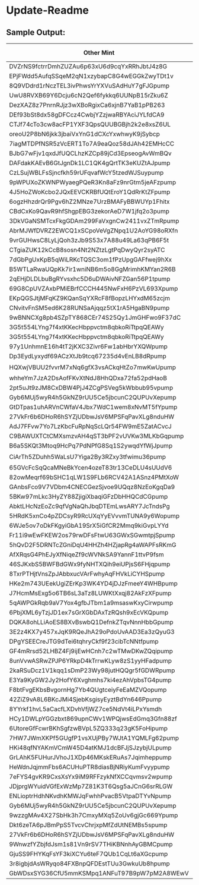 # Update-Readme


## Sample Output:


| Other Mint                                   | Other Name | Pool Type  | Liquidity($) |    Volume($) |   Fee | Pool Address                                 |
|----------------------------------------------|------------|------------|--------------|--------------|-------|----------------------------------------------|
| DVZrNS9fctrrDmhZUZAu6p63xU6d9cqYxRRhJbtJ4z8G | Ross       | volatile   |      1471.18 |       994.11 |     6 | FupaG32pfMTpMhTkqwECJLnkubyDbK6SyuRnLTCV8DVy |
| EPjFWdd5AufqSSqeM2qN1xzybapC8G4wEGGkZwyTDt1v | USDC       | volatile   |       635.55 |       752.02 |  0.25 | 2rkTh46zo8wUvPJvACPTJ16RNUHEM9EZ1nLYkUxZEHkw |
| 8Q9VDdrd1rNczTEL3ivPhwsYrYXVuSAdHuY7gFJGpump | heheh      | volatile   |      1212.42 |       537.52 |     6 | 7qsfntxehFARLJraX21F76DMjUp9ymJTVQWk2xYs6HKZ |
| UwU8RVXB69Y6Dcju6cN2Qef6fykkq6UUNpB15rZku6Z  | UWU        | volatile   |       721.83 |       296.89 |     6 | 6iKJ7myS3SqUbeYbXfLVw8adofDe8uaeEwhULL5ksKf1 |
| DezXAZ8z7PnrnRJjz3wXBoRgixCa6xjnB7YaB1pPB263 | Bonk       | volatile   |       591.88 |       294.55 |     6 | B2rNswUmxGGjLkeeV9Y8ieVGa12oQ5hFwmgYn8NhnFXf |
| DEf93bSt8dx58gDFCcz4CwbjYZzjwaRBYAciJYLfdCA9 | KWEEN      | volatile   |       462.72 |       246.32 |     6 | HPjuz4Xf4y7eqc66b8jRX3zZJXjuMUTCcJTsE27vWBEV |
| CTJf74cTo3cw8acFP1YXF3QpsQUUBGBjh2k2e8xsZ6UL | Neiro      | volatile   |       476.50 |       241.41 |     6 | 5eio6VxNoE1Vxi8cyTziZ34e19Cqr9rS2PNTNUSXM1Lc |
| oreoU2P8bN6jkk3jbaiVxYnG1dCXcYxwhwyK9jSybcp  | ORE        | volatile   |       540.85 |       238.92 |     6 | JCADLh6Ed82VppT6og9NwadLSeAJRLVKDwWQXSaco7BK |
| 7iagMTDPfNSR5zVcERT1To7A9eaQoz58dJAh42EMHcCC | YAKUB      | volatile   |       330.86 |       150.12 |     6 | GJD4FtQVhRFQi4niknXYgKpuqWaUcmMEjzUNTUv26fu7 |
| BJbG7wFjv1qxdJfUQCLhzKZCp89jCd3EpseogAvWmBQv | NSA        | volatile   |       324.89 |       147.68 |     6 | NmqKNmykva9tMtXEQUtW14vSWQFw9g4vCNXX7Nih4DR  |
| DAFdakKAEvB6GtJgnDk1LC1QK4gQrtTK3eKUZtAJpump | PSYOP      | volatile   |       346.65 |       146.36 |     6 | 9vaQ2BiN56HmxtBQ42rL2mbdaCriKj24mB8xvicVwfSy |
| CzLSujWBLFsSjncfkh59rUFqvafWcY5tzedWJSuypump | GOAT       | volatile   |       282.08 |       140.72 |     6 | HWYbW1VtF6scSrUQ8P8HJAfCd1pjhPjfNM8qCsrXsqqD |
| 9pWPUXoZKWNPWyaegPQeR3Kn8aFz9nrGtm5jeAFzpump | WMM        | volatile   |       301.64 |       137.12 |     6 | 8YDPSMxocxCyGUmS9E8aR7ESPj9kkD36qWrtg8u8NMzN |
| 4J5HoZWoKcbo2JQxEEVCKRBfUQtEroY1QdRrKtZFpump | IB         | volatile   |       288.57 |       134.86 |     6 | 8GegNfRq8PYvVVHNi56g5wfRrgHu59fyyYqHBTKstkwe |
| 6ogzHhzdrQr9Pgv6hZ2MNze7UrzBMAFyBBWUYp1Fhitx | RETARDIO   | volatile   |       365.17 |       133.93 |     6 | D8qndp6bj9jHjCp41mcT7tS8dPz8rKsF7L68mfUma44v |
| CBdCxKo9QavR9hfShgpEBG3zekorAeD7W1jfq2o3pump | LUCE       | volatile   |       240.46 |       128.84 |     4 | HpqFih2qxGV4SYiHmZLCea4W3vuFFCmyY68sxEFAUmaz |
| 3DkVGaNSMTcxFkgGDAm299FaVxgnCw2411vxZTmRpump | OMEGA      | volatile   |       209.51 |       113.81 |     6 | GhFnkKAishxyjiexCcWEdXu9icCspCoqhtVbkp64Si84 |
| AbrMJWfDVRZ2EWCQ1xSCpoVeVgZNpq1U2AoYG98oRXfn | Cheese     | volatile   |       248.10 |       106.83 |     6 | 315qCqiL5Fugm77Ww34jmpXe1JnDjoogGMS3aZ4S1CAw |
| 9vrGUHwsC8LyLjQoh3zJb9S53x7A88u49La63qPB6F5t | lilpump    | volatile   |       221.44 |       102.99 |     6 | AuSTCp82gbbN1imu869RucyhXjX3qNgaR3v7bunNXcLn |
| CTgiaZUK12kCcB8sosn4Nt2NZtzLgtPqDwyQyr2syATC | BITCOIN    | volatile   |       254.97 |        96.90 |     6 | 2zaSHDLWKn64pA6fYaTWVm1SWcc4hKpRt8qpEZDKXQP8 |
| 7dGbPgUxKpB5qWiLRKcTQSC3om1fPzUpgGAFfwej9hXx | GCR        | volatile   |       238.75 |        95.43 |     6 | CdxCb7krK9GFWghkb6phR7SJhdFZ5hY6jU4PfXM9vMrX |
| B5WTLaRwaUQpKk7ir1wniNB6m5o8GgMrimhKMYan2R6B | Pepe       | volatile   |       225.72 |        94.94 |     6 | FuT2xognvqkSYu2sUHLRU8iaj3Rjb4NgyWDMJj7eHuZh |
| 2qEHjDLDLbuBgRYvsxhc5D6uDWAivNFZGan56P1tpump | Pnut       | volatile   |       229.15 |        87.13 |     6 | 6S6NNse5dZWdm841QLLcuMt6hkNybr7ULqzgh23Q8wkw |
| 69G8CpUVZAxbPMiEBrfCCCH445NwFxH6PzVL693Xpump | xavier     | volatile   |       221.98 |        84.32 |     6 | AkdXiSK2RekFcGsuLvVpWaAeh5tioLJxrihzNTPXfWr  |
| EKpQGSJtjMFqKZ9KQanSqYXRcF8fBopzLHYxdM65zcjm | $WIF       | volatile   |       200.09 |        69.93 |     6 | ERSxacWnUDUYybGSEhQAYvf29vyNQiSRArBcBD2oqYJJ |
| CNvitvFnSM5ed6K28RUNSaAjqqz5tX1rA5HgaBN9pump | FRED       | volatile   |       133.84 |        64.09 |     6 | Dne9QjdhRXxAiRYCnhANGbwUip9grqnqNPLLNyMpPNKT |
| 9wBNNCXg8pb4SZpTY868CEr74S25Qy1JmGHFwo9F37dC | sugar      | volatile   |         4.81 |         1.25 |     6 | 6ozXSmmUUUdGhjyLWUmzohRJVDva12NJELdqAz8GxBUa |
| 3G5t554LYng7f4xtKKecHbppvctm8qbkoRiTtpqQEAWy | Empire     | volatile   |         0.00 |         0.00 |  0.25 | 9i3XtbqMnRRuRF4VHaKyhPVxxS9jododcYdjjGSPqape |
| 3G5t554LYng7f4xtKKecHbppvctm8qbkoRiTtpqQEAWy | Empire     | volatile   |         0.00 |         0.00 |     2 | 7GgkvrCDBETTpxxUqLugRhxRCCajnxx8aq6HBxTb7iKX |
| 97y1UnhmnE16h4tT2jKXC3Zivr6Fw1abHbrYXQWpump  | CRYPTO     | volatile   |         0.00 |         0.00 |     6 | 8ZKMj8PQTrKfJGccD3hBC1GBnfot1JBUDFeJWYsfnpr9 |
| Dp3EydLyxydf69ACzXtJb9tcq67235d4vEnLB8dRpump | PLEIADES   | volatile   |         0.00 |         0.00 |     6 | F2rHaxpSPMLg1ssj7gZPVto1KAxFTdphrmDbDMWPh3Vq |
| HQXwjVBUU2fvvrM7xNq6gfX3vsACkqHtZo7mwKwUpump | 🪲          | volatile   |         0.00 |         0.00 |     6 | 6cr225nS4XYaHh8cRWZYwXUg7jvumnpSRQstuBLtv5Mj |
| whheYm7JzA2DsAofFKvXtNdJ8HhQDxa72fa52pdHaoB  | ❤          | volatile   |         0.00 |         0.00 |     6 | H93He4vTuXdvnRV6aLa27XheKbdw7Lp5vvCkTUw6Hre5 |
| 2pt5uJt9zJM8CxDBW4PjJ4ZCgPSVeg5kWbbub95vpump | 🍕          | volatile   |         0.00 |         0.00 |  0.25 | 8yaej1DUDhPo8pDbXZuqc5x4hcYFy73918VnESUDjaj6 |
| Gyb6MUj5wyR4h5GkNZ9rUU5Ce5jbcunC2QUPUvXepump | CHILLDATE  | volatile   |         0.00 |         0.00 |     1 | 9x5G1as3ZGKv37qxA75Jz3yds1YJTBR9Yu66nzS5owua |
| GtDTpas1uhARVnCWfaV4Jbx7WdC1wem8xNvMT5fYpump | buttgun    | volatile   |         0.00 |         0.00 |  0.25 | 3TzWS9kQYeNHuLt5mL4eYNDkAonpmcFnspFSaE4Rjjz6 |
| 27VkFr6b6DHoR6hSYZjUDbwJsV6MPSFqPavXLg8nduHW | OSHO       | volatile   |         0.00 |         0.00 |  0.25 | 2KV1nqPbcrpg6hMMMxer1m3UsjAmQiF4ZZzdfR1jP6aD |
| AdJ7FFvw7Yo7LzKbcFuRpNqScLQr54FW9mE5ZatACvcJ | aiDAOvc    | volatile   |         0.00 |         0.00 |     1 | 4mK6t5DPsoDt9jBs2jhCmyiPvytuvUpXXGyBisJhBjCY |
| C9BAWUXTCtCMXsmzvAH4qST3bPF2vUVKw3MLKbGqpump | 🍑          | volatile   |         0.00 |         0.00 |     6 | 4s6Zkk5JABmkTfY9djkcA8fKXRUPRqSNBqTgVD55PXxp |
| B6a5SKQt3Mtoq9HcPq7PdNPfG8Sq1S2ywqdYfWjJpump | 🏴          | volatile   |         0.00 |         0.00 |     6 | 6QN3TNzNxzQ7cVt2ELLVMZpKPqc6KAJn27RFssPPF2Y7 |
| CiArTh5ZDuhh5WaLsU7Yiga2By3RZxy3tfwimu36pump | 🐿          | volatile   |         0.00 |         0.00 |     6 | 9MjsRxDsnXzTGDCBhkk7YjJQbr6T1So3Rg7JGjRFwP36 |
| 65GVcFcSqQcaMNeBkYcen4ozeT83tr13CeDLU4sUUdV6 | LAWB       | volatile   |         0.00 |         0.00 |     6 | 8p6MsN8eLPGPx1YkPGkzVUf42DYCWyXPFcTrtCtvYLr9 |
| 82owMeqrf69bSHC1qLW1S9FLb6RCV42A1ASnz4PMtXoW | POLKADOT   | volatile   |         0.00 |         0.00 |     6 | Fr1SepFjDqm4diSFs4FANBuWgxF8443uzc6JF77f7XgJ |
| GAnbsFco9V7VDbm4CNECGezSjvoe9UQqz8NzEoKgqDa9 | $goatse    | volatile   |         0.00 |         0.00 |     6 | 12mCkbK5jMt3BikoqtBpSc9FRLRMqA9WsX4XNcypP1Qc |
| 5BKw97mLkc3HyZY88ZjigiXbaqiGFzDbHHQCdCGpump  | MOMO       | volatile   |         0.00 |         0.00 |     6 | HK7TJFBZeCVSeEyW3AmEUKHZ1QBuCg7HREnERvE4Xoc1 |
| AbktLHcNzEoZc9qfVgNaQhJbqDTEmLwsARY7JcTndsPg | MS2        | volatile   |         0.00 |         0.00 |     6 | E31ayfdLzoe61VEhzkSegTfExUgbKyEJgqU5qdvvDcDL |
| 5HRdK5xnCo4pZDCsyR9RcUXqYyEVvvmTUNA9y6Wopump | BIGPIG     | volatile   |         0.00 |         0.00 |     6 | 8J5JkNK5yqDa8jCcAFrqWiiCkAaYovPVt73fiSwX1inm |
| 6WJe5ov7oDkFKgyiGbA19SrX5iGfCR2Mmq9kiGvpLYYd | FEMBRO     | volatile   |         0.00 |         0.00 |     6 | EJmcSKfGA7GQyBU1wd8rUFFz2bYaQfv2JUKNqu9YEJPZ |
| Fr11i9wEwFKEW2os79rwDFsFtwU63GWxSGwmtpjSpump | LAIN       | volatile   |         0.00 |         0.00 |     6 | Hk39URemXU5FFHXrThZurN2NEULuDKJxwyntrP6nPyyu |
| 5hQvD2F5DRNTcZGniDqU4HHZh4HZjapRg4aWAPFsRKmG | fella      | volatile   |         0.00 |         0.00 |     6 | BMfnU5QfZdNXuvN3dJCmM7QRAnN2gN1upGU2H7Y4qF2X |
| AfXRqsG4PhEJyXfNiqeZf9cWVNkSA9YannF1ttvP9fsm | YTHO       | volatile   |         0.00 |         0.00 |     6 | FY4YrsGQv8Fg8DfHCNCwNjnEbYANoYisqXZa2ntmQPBS |
| 46SJKxbS5BWFBdGWx9fyNHTXQih9eiUPjsS6FHjqpump | 🥩          | volatile   |         0.00 |         0.00 |     6 | DFaAcU2Q1VN4XAcJm3chvyM795v7NaqAYoAFd6gJwHZC |
| 8TxrPTHjtVnsZpJAbbxucVArFwhyAqFHVkLiCYHSpump | $🍔         | volatile   |         0.00 |         0.00 |     6 | 7LW4S27hLUK2RiroscDFqqGzibebjKxdqxPHfRmMLLuL |
| HKe2m743UEekUgiZErKp3WK4YD4jDJzFmeeY4WHBpump | MSD        | volatile   |         0.00 |         0.00 |     6 | HUp297H7JzHncaTDu2RcCtD2scALwWUszy4R4Yvnojip |
| J7HcmMsExg5o6TB6sL3aTz8LUWKtXxqj82AkFzXFpump | Girajelly  | volatile   |         0.00 |         0.00 |     6 | 98SNgzCrdyBDF1tdaMm1zewGbkbRCWMw2pdkB7VGSPd8 |
| 5qAWPGkRqb9aV7Yox4gfbJTbm1a9msaswKxyCirwpump | PUSSY      | volatile   |         0.00 |         0.00 |     6 | J5rhwQcvDCXZqJLcWFmxPto8c1z8LBDHFU9qiBde9YUT |
| 6PbjXML6yTzjJD1ex7sGrXGbDAxTzRQsh9xEcVKQpump | thin       | volatile   |         0.00 |         0.00 |     6 | CwakjJRDCVHWW58DEjTr4ZqvgbpsdaKEVxX1ggNvF4F6 |
| DQKA8ohLLiAoES8BXvBswbQ1DefnkZTqvNnnHbbGpump | $CST       | volatile   |         0.00 |         0.00 |     6 | A1nyWrQnngNCXbQrfQCZi4yzM3N79Bhet6fnH2h2PE76 |
| 3E2z4KX7y457xJqK9RQeJhA29oPdoUvAAD3Ea3zQyuG3 | OX         | volatile   |         0.00 |         0.00 |     1 | 7zEZe3FPb8RcAEojffmZe6nfqrygijx4VjfRuYVepSrm |
| DPgYSEECreJTG9dTei6tqhryCkf9f23cibTcNNtfpump | POOL       | volatile   |         0.00 |         0.00 |     6 | 83uVzF3a83y5H3ExrUcTR9VznZjeCuiNNBW2JQyrCBXG |
| GF4mRrsd52LHBZ4Fj9ijEwHCnh7c2wTMwDKwZQqipump | LINK       | volatile   |         0.00 |         0.00 |     6 | 5GzQPLxDU5r7i5jNbjXzosTsU6WoDF5yXabbAgiZ5LGe |
| 8unVvwASRwZPJP6YRkpD4kTrrwKLyw8zS1yyHFadpump | ETH        | volatile   |         0.00 |         0.00 |     6 | AjrFrJ8wxQGv4XPoqhUCZ8JM7NnMp6LNEWXCFeRdM3M2 |
| 2kaRSuDcz1V1kqq1sDmP23Wy98jutHQQgr5fGDWRpump | ETH        | volatile   |         0.00 |         0.00 |     6 | H2xbVL7a7nDB3LDhHtHCsJdiX1brSCxvnFrWLbbLa4FG |
| E3Ya9KyGW2Jy2HofY6Xvghmhs7ki4ezAhVpbsTG4pump | rave       | volatile   |         0.00 |         0.00 |     6 | 2vMVjjFdwUNwbn9Kq45hnai45eCmw6SvBqzhHSb4VqGx |
| F8btFvgEKbsBvgornHg7Yb4QUgtceiyFeEaMZVQopump | Patchouli  | volatile   |         0.00 |         0.00 |     6 | 5Ta8zrvzwNTy8PLZ7hyegjrefWNpozZbecwpVo7A41AP |
| 42ZiZ9vA8L6BKcJMi4SjebKsgisyEyztBdYn646Ppump | PFF        | volatile   |         0.00 |         0.00 |     6 | JAhbjNf8UXvrWfZzn3JoiLsVMu6bM259MYg9bKNFBtz7 |
| 8YYrkf1hvL5aCacfLXDvhVfjWZ7ce5NdVt4iLPxYsmdh | bbydev     | volatile   |         0.00 |         0.00 |     6 | 9ANG2LzWE3jNfjESRdzZFqWrTTubdhNUf2HMFKHF8ENa |
| HCy1DWLpYGGzbxt869upnCWv1WPQjwsEdGmq3Gfn88zf | Nucel      | volatile   |         0.00 |         0.00 |     6 | 9B5E924eqvbqbTrSckNr7n8pdWETXowuCxxaM57m3Qxh |
| 6UtoreGfFcwrBKhSgfzwBVpL5ZQ333q23gK5FoHipump | RUPERT     | volatile   |         0.00 |         0.00 |     6 | AwX8p5SciTZV3rT6GpJCatqLTi6qg8F5NWF3nQHgy48T |
| 7HW7JWmXKPf5GUgfP1vsXUjPBy7WJtA1YQMLFg62pump | Hara       | volatile   |         0.00 |         0.00 |     6 | AggYEnguDtREyNFj3vHLTo85orAo4tqPJ1rT4Gpk84Vq |
| HKi48qfNYAKmVCmW45D4atKMJ1dcBFJjSJzybjULpump | Muradio    | volatile   |         0.00 |         0.00 |     6 | 9iAsNofTaLC7pW11oq6nPnQxBamQeRNujYYXwpqo8hwC |
| GrLAhK5FUHurJVhoJ1XDp46MKskERuAs7Jqimheppump | DOGGO      | volatile   |         0.00 |         0.00 |     6 | HHhQHeu2k9tFTYJCCCPpkEYJ5zXgdBrNWBotx1y924Mf |
| HeWdnJqjmmFbs6ACUHuPTR8diasBjNRiyKumFvyypump | ber        | volatile   |         0.00 |         0.00 |     6 | 2biW1KVzAXrqdtgswiEJG87YsEFnUR7bzH8H4F4imWEc |
| 7eFYS4gvKR9CxsXsYx9iM9RFFzykNfXCCqvmsv2wpump | greg       | volatile   |         0.00 |         0.00 |     6 | B7Dpjbm53h7kRLFiVXPLyCt6FU1vqSzFkZTFVDEzkeuW |
| JDjprgWYuidVGfExWzMp7Z81K3T6Qsg5aJCnG6srRLGW | BOL        | volatile   |         0.00 |         0.00 |     6 | 7HGjqwMbfiXp8QzbKvwyKnkuWn3ufPRDiRFnFzZts7Gx |
| ENLioptrHdhNKvdhKMWJqFwhhPvacB5VtpaDTYvNpump | OG         | volatile   |         0.00 |         0.00 |     6 | HDbDVSFPziJSUMS8578fB1jdm86JAPMUbCFYCqg4GL18 |
| Gyb6MUj5wyR4h5GkNZ9rUU5Ce5jbcunC2QUPUvXepump | CHILLDATE  | volatile   |         0.00 |         0.00 |     6 | 3gSqnvzNfQdSgWvzi7AX1nVhqEDJenxM9YNWxgPjr4Vz |
| 9wzzgMAv4X27SbHk3h7CmxyMXq5ZoUv6gjGc669Ypump | stgermain  | volatile   |         0.00 |         0.00 |     6 | CP7rs142xqGiNwd78dWxCvGGxfKUNpVairp6jxtypyt3 |
| Dkt6zeTA6pJBmPpS5TvcvChrjxpMfZdUtNEMBs5spump | ALPHA      | volatile   |         0.00 |         0.00 |     6 | A2BGbtm8yJ19JGB9FwLuDnQWJhM1Zuw86uUtvMagdrfw |
| 27VkFr6b6DHoR6hSYZjUDbwJsV6MPSFqPavXLg8nduHW | OSHO       | volatile   |         0.00 |         0.00 |     2 | 4RJ8LQhVjS2JL2iLgyjuyQ8CRc2Kkqdq6h43H38QVyQj |
| 9WnwzfYZbjfdJsm1s81Vn9rSV7THiKBNnhAyGBMCpump | CRYSTALS   | volatile   |         0.00 |         0.00 |     6 | 8KFq7cXzunNGaKmGAfZqLpVxjbyBe1UUPUZH5yEo14c5 |
| GjuSS9FHYKqFsYF3kiXCYu6teF7QUb1CqLt6aXGcpump | REMI       | volatile   |         0.00 |         0.00 |     6 | 6sqzDNY3E6v6abNbVAiACH2sGHaACwbbEuUKSShwKHq7 |
| 3r8igbjdAsWRyqo84FXBnpQFDEstTUu3GwkuUb8hpump | BREAD      | volatile   |         0.00 |         0.00 |  0.25 | AU6LZGa3UUCV6Jd5kBwV8dFnQ4jPnscpRTrTMdxbomKR |
| GbWDsxSYG36CfU5mmKSMpq1ANFuT97B9pW7pM2A8WEwV | CULT       | volatile   |         0.00 |         0.00 |     6 | CYaYTx1A8nFJJE8cFNWbDcbdQey11L8AEdru6v7MCR8F |